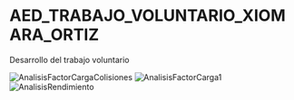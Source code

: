 # AED_TRABAJO_VOLUNTARIO_XIOMARA_ORTIZ
Desarrollo del trabajo voluntario


![AnalisisFactorCargaColisiones](https://github.com/user-attachments/assets/fbc9c93a-c2c3-48ae-8a60-b91c437d68d1)
![AnalisisFactorCarga1](https://github.com/user-attachments/assets/caa83701-c048-4250-88b4-1a6d404cc4f2)
![AnalisisRendimiento](https://github.com/user-attachments/assets/eff3233f-3385-401e-9841-5abf05891ff6)

